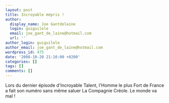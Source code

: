 ```yaml
---
layout: post
title: Incroyable mépris !
author:
  display_name: Joe Gantdelaine
  login: guiguilele
  email: joe_gant_de_laine@hotmail.com
  url: ''
author_login: guiguilele
author_email: joe_gant_de_laine@hotmail.com
wordpress_id: 475
date: '2008-10-20 21:10:00 +0200'
categories: []
tags: []
comments: []
---
```

Lors du dernier épisode d'Incroyable Talent, l'Homme le plus Fort de France a fait son numéro sans même saluer La Compagnie Créole. Le monde va mal !
